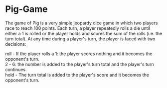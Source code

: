 # Pig-Game

The game of Pig is a very simple jeopardy dice game in which two players race to reach 100 points. Each turn, a player repeatedly rolls a die until either a 1 is rolled or the player holds and scores the sum of the rolls (i.e. the turn total). At any time during a player's turn, the player is faced with two decisions:

roll - If the player rolls a
1: the player scores nothing and it becomes the opponent's turn.  
2 - 6: the number is added to the player's turn total and the player's turn continues.  
hold - The turn total is added to the player's score and it becomes the opponent's turn.  
